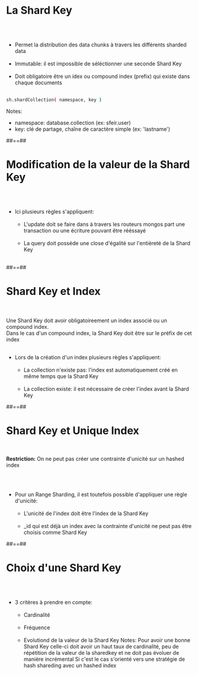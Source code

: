 <!-- .slide: class="with-code inconsolata" -->
# La Shard Key
<br><br>

- Permet la distribution des data chunks à travers les différents sharded data <br><br>
- Immutable: il est impossible de séléctionner une seconde Shard Key <br><br>
- Doit obligatoire être un idex ou compound index (prefix) qui existe dans chaque documents <br><br>

```sh
sh.shardCollection( namespace, key )
```
<!-- .element: class="big-code" -->
Notes:
- namespace: database.collection (ex: sfeir.user)
- key: clé de partage, chaîne de caractère simple (ex: 'lastname')

##==##

<!-- .slide -->
# Modification de la valeur de la Shard Key
<br><br>

- Ici plusieurs règles s'appliquent: <br><br>
    - L'update doit se faire dans à travers les routeurs mongos part une transaction ou une écriture pouvant être rééssayé <br><br>
    - La query doit posséde une close d'égalité sur l'entièreté de la Shard Key <br><br>

##==##

<!-- .slide -->
# Shard Key et Index
<br><br>
Une Shard Key doit avoir obligatoireement un index associé ou un compound index.<br>
Dans le cas d'un compound index, la Shard Key doit être sur le préfix de cet index<br><br>


- Lors de la création d'un index plusieurs règles s'appliquent: <br><br>
    - La collection n'existe pas: l'index est automatiquement créé en même temps que la Shard Key <br><br>
    - La collection existe: il est nécessaire de créer l'index avant la Shard Key


##==##

<!-- .slide -->
# Shard Key et Unique Index
<br>

<b>Restriction:</b> On ne peut pas créer une contrainte d'unicité sur un hashed index
<!-- .element: class="important" -->
<br><br>

- Pour un Range Sharding, il est toutefois possible d'appliquer une règle d'unicité: <br><br>
    - L'unicité de l'index doit être l'index de la Shard Key <br><br>
    - _id qui est déjà un index avec la contrainte d'unicité ne peut pas être choisis comme Shard Key

##==##

<!-- .slide -->
# Choix d'une Shard Key
<br><br>

- 3 critères à prendre en compte: <br><br>
    - Cardinalité <br><br>
    - Fréquence <br><br>
    - Evolutiond de la valeur de la Shard Key
Notes:
Pour avoir une bonne Shard Key celle-ci doit avoir un haut taux de cardinalité, peu de répétition de la valeur de la sharedkey et ne doit pas évoluer de manière incrémental
Si c'est le cas s'orienté vers une stratégie de hash shareding avec un hashed index